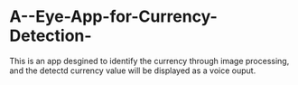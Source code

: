 # A--Eye-App-for-Currency-Detection-
This is an app desgined to identify the currency through image processing, and the detectd currency value will be displayed as a voice ouput.
